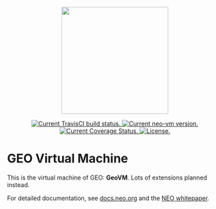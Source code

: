<p align="center">
<img
    src="https://repository-images.githubusercontent.com/204333189/72f55c00-c77e-11e9-901c-98d3ab964c40"
    width="250px">
</p>

<p align="center">
  <a href="https://travis-ci.com/george-key/geo-vm">
    <img src="https://travis-ci.com/george-key/geo-vm.svg?branch=master" alt="Current TravisCI build status.">
  </a>
  <a href="https://github.com/george-key/geo-vm/releases">
    <img src="https://badge.fury.io/gh/george-key%2Fgeo-vm.svg" alt="Current neo-vm version.">
  </a>
  <a href='https://coveralls.io/github/george-key/geo-vm?branch=master'>
    <img src='https://codecov.io/github/george-key/geo-vm/branch/master/graph/badge.svg' 
    alt='Current Coverage Status.' />
  </a>
 <!-- <a href="https://github.com/george-key/geo-vm">
    <img src="https://tokei.rs/b1/github/george-key/geo-vm?category=lines" alt="total lines.">
  </a> -->
  <a href="https://github.com/george-key/geo-vm/blob/master/LICENSE">
    <img src="https://img.shields.io/badge/license-MIT-blue.svg" alt="License.">
  </a>	
</p>

# GEO Virtual Machine

This is the virtual machine of GEO: **GeoVM**. Lots of extensions planned instead.

For detailed documentation, see [docs.neo.org](http://docs.neo.org/en-us/sc/introduction.html) and the [NEO whitepaper](http://docs.neo.org/en-us/index.html).
